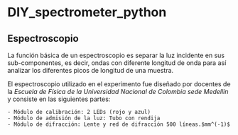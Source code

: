 # DIY_spectrometer_python

## Espectroscopio

La función básica de un espectroscopio es separar la luz incidente en sus sub-componentes, es decir, ondas con diferente longitud de onda para así analizar los diferentes picos de longitud de una muestra.


El espectroscopio utilizado en el experimento fue diseñado por docentes de la *Escuela de Física de la Universidad Nacional de Colombia sede Medellín* y consiste en las siguientes partes:

	- Módulo de calibración: 2 LEDs (rojo y azul)
	- Módulo de admisión de la luz: Tubo con rendija
	- Módulo de difracción: Lente y red de difracción 500 líneas.$mm^(-1)$
